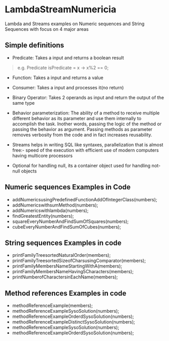 # LambdaStreamNumericia
Lambda and Streams examples on Numeric sequences and String Sequences with focus on 4 major areas

## Simple definitions

* Predicate: Takes a input and returns a boolean result 
> e.g. Predicate<Integer> isPredicate = x -> x%2 == 0;

* Function: Takes a input and returns a value

* Consumer: Takes a input and processes it(no return)

* Binary Operator: Takes 2 operands as input and return the output of the same type
* Behavior parameterization: The ability of a method to receive multiple different behavior as its parameter and use them internally to accomplish the task. Inother words, passing the logic of the method or passing the behavior as argument. Passing methods as parameter removes verbosity from the code and in fact increases reusability.
* Streams helps in writing SQL like syntaxes, parallelization that is almost free:- speed of the execution with efficient use of modern computers having multicore processors
* Optional for handling null, its a container object used for handling not-null objects

## Numeric sequences Examples in Code
* addNumericsusingPredefinedFunctionAddOfIntegerClass(numbers);
* addNumericswithsumMethod(numbers);
* addNumericswithlambda(numbers);
* findGreatestEntity(numbers);
* squareEveryNumberAndFindSumOfSquares(numbers);
* cubeEveryNumberAndFindSumOfCubes(numbers);

## String sequences Examples in code
* printFamilyTreesortedNaturalOrder(members);
* printFamilyTreesortedSizeofCharsusingComparator(members);
* printFamilyMembersNameStartingWithA(members);
* printFamilyMembersNameHaving5Characters(members);
* printNumberofCharactersinEachName(members);

## Method references Examples in code
* methodReferenceExample(members);
* methodReferenceExampleSysoSolution(numbers);
* methodReferenceExampleOrderdSysoSolution(numbers);
* methodReferenceExampleDistinctSysoSolution(numbers);		
* methodReferenceExampleSysoSolution(numbers);
* methodReferenceExampleOrderdSysoSolution(numbers);
